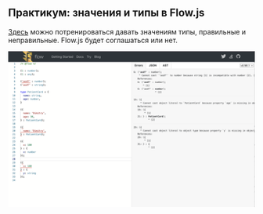 ## Практикум: значения и типы в Flow.js

[Здесь](https://flow.org/try/) можно потренироваться давать значениям типы, правильные и неправильные. Flow.js будет соглашаться или нет.

![пример](./images/flow-js-try.png)
